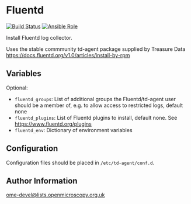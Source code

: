 Fluentd
=======

[![Build Status](https://travis-ci.org/ome/ansible-role-fluentd.svg)](https://travis-ci.org/ome/ansible-role-fluentd)
[![Ansible Role](https://img.shields.io/ansible/role/41090.svg)](https://galaxy.ansible.com/ome/fluentd/)

Install Fluentd log collector.

Uses the stable commmunity td-agent package supplied by Treasure Data https://docs.fluentd.org/v1.0/articles/install-by-rpm


Variables
---------

Optional:
- `fluentd_groups`: List of additional groups the Fluentd/td-agent user should be a member of, e.g. to allow access to restricted logs, default none
- `fluentd_plugins`: List of Fluentd plugins to install, default none. See https://www.fluentd.org/plugins
- `fluentd_env`: Dictionary of environment variables


Configuration
-------------

Configuration files should be placed in `/etc/td-agent/conf.d`.


Author Information
------------------

ome-devel@lists.openmicroscopy.org.uk

